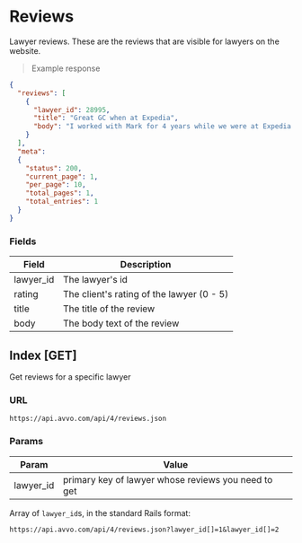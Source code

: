 # Reviews

Lawyer reviews. These are the reviews that are visible for lawyers on the website. 

> Example response

```json
{
  "reviews": [
    {
      "lawyer_id": ​28995,
      "title": "Great GC when at Expedia",
      "body": "I worked with Mark for 4 years while we were at Expedia together. He was GC for most of this time. I found Mark to be extremely sharp, able to integrate business and legal thinking in such a way as to deliver answers to problems that appropriately balanced risks and opportunities, something that I think is vital in a GC yet can be hard to find."
    }
  ],
  "meta": 
  {
    "status": ​200,
    "current_page": ​1,
    "per_page": ​10,
    "total_pages": ​1,
    "total_entries": ​1
  }
}
```

### Fields

Field     | Description
----------|------------
lawyer_id | The lawyer's id
rating    | The client's rating of the lawyer (0 - 5)
title     | The title of the review
body      | The body text of the review


## Index [GET]

Get reviews for a specific lawyer

### URL

`https://api.avvo.com/api/4/reviews.json`

### Params

Param     | Value
----------|------
lawyer_id | primary key of lawyer whose reviews you need to get

Array of `lawyer_id`s, in the standard Rails format:

`https://api.avvo.com/api/4/reviews.json?lawyer_id[]=1&lawyer_id[]=2`